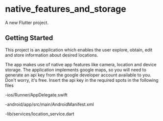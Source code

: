 # native_features_and_storage

A new Flutter project.

## Getting Started

This project is an application which enables the user explore, obtain, edit and store information about desired locations.


The app makes use of native app features like camera, location and device storage. 
The application implements google maps, so you will need to generate an api key from the google developer account available to you. Don't worry, it's free.
Insert the api key in the required spots in the following files

-ios/Runner/AppDelegate.swift

-android/app/src/main/AndroidManifest.xml

-lib/services/location_service.dart


